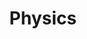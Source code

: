 ---
title: Physics
img: physics.jpg
description: Explore the fascinating world of physics with practical experiments.
---